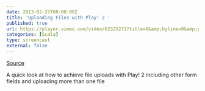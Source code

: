 ```yaml
---
date: 2013-02-25T00:00:00Z
title: 'Uploading Files with Play! 2 '
published: true
url: https://player.vimeo.com/video/62325271?title=0&amp;byline=0&amp;portrait=0
categories: [Scala]
type: screencast
external: false
---
```

[Source](https://github.com/yobriefcasts/006-play-file-uploads)

A quick look at how to achieve file uploads with Play! 2 including other form fields and uploading more than one file